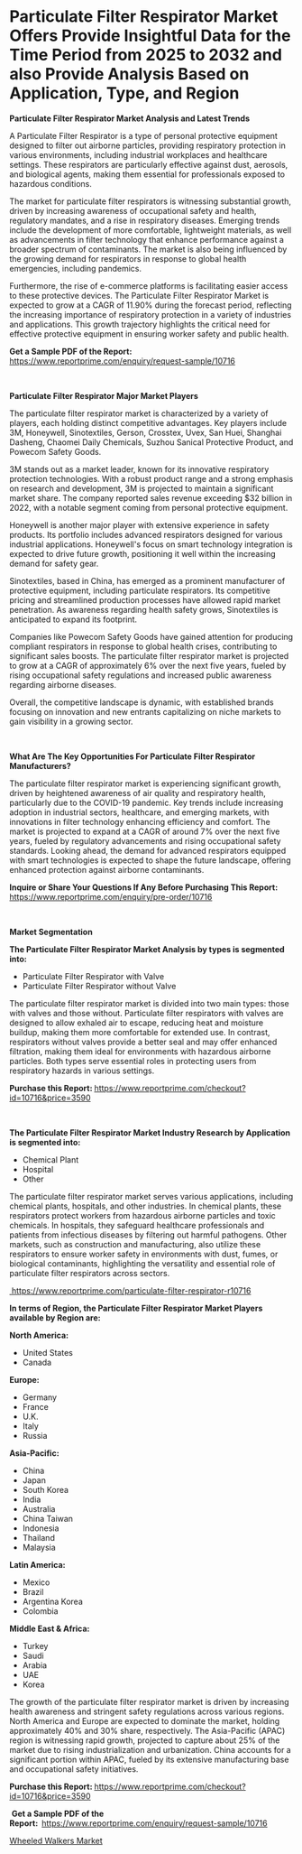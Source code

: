 <p><h1>Particulate Filter Respirator Market Offers Provide Insightful Data for the Time Period from 2025 to 2032 and also Provide Analysis Based on Application, Type, and Region</h1></p><p><strong>Particulate Filter Respirator Market Analysis and Latest Trends</strong></p>
<p><p>A Particulate Filter Respirator is a type of personal protective equipment designed to filter out airborne particles, providing respiratory protection in various environments, including industrial workplaces and healthcare settings. These respirators are particularly effective against dust, aerosols, and biological agents, making them essential for professionals exposed to hazardous conditions.</p><p>The market for particulate filter respirators is witnessing substantial growth, driven by increasing awareness of occupational safety and health, regulatory mandates, and a rise in respiratory diseases. Emerging trends include the development of more comfortable, lightweight materials, as well as advancements in filter technology that enhance performance against a broader spectrum of contaminants. The market is also being influenced by the growing demand for respirators in response to global health emergencies, including pandemics.</p><p>Furthermore, the rise of e-commerce platforms is facilitating easier access to these protective devices. The Particulate Filter Respirator Market is expected to grow at a CAGR of 11.90% during the forecast period, reflecting the increasing importance of respiratory protection in a variety of industries and applications. This growth trajectory highlights the critical need for effective protective equipment in ensuring worker safety and public health.</p></p>
<p><strong>Get a Sample PDF of the Report:&nbsp;</strong> <a href="https://www.reportprime.com/enquiry/request-sample/10716?utm_campaign=3044&utm_medium=2&utm_source=Github&utm_content=ia&utm_term=20032025&utm_id=particulate-filter-respirator">https://www.reportprime.com/enquiry/request-sample/10716</a></p>
<p>&nbsp;</p>
<p><strong>Particulate Filter Respirator Major Market Players</strong></p>
<p><p>The particulate filter respirator market is characterized by a variety of players, each holding distinct competitive advantages. Key players include 3M, Honeywell, Sinotextiles, Gerson, Crosstex, Uvex, San Huei, Shanghai Dasheng, Chaomei Daily Chemicals, Suzhou Sanical Protective Product, and Powecom Safety Goods.</p><p>3M stands out as a market leader, known for its innovative respiratory protection technologies. With a robust product range and a strong emphasis on research and development, 3M is projected to maintain a significant market share. The company reported sales revenue exceeding $32 billion in 2022, with a notable segment coming from personal protective equipment.</p><p>Honeywell is another major player with extensive experience in safety products. Its portfolio includes advanced respirators designed for various industrial applications. Honeywell's focus on smart technology integration is expected to drive future growth, positioning it well within the increasing demand for safety gear.</p><p>Sinotextiles, based in China, has emerged as a prominent manufacturer of protective equipment, including particulate respirators. Its competitive pricing and streamlined production processes have allowed rapid market penetration. As awareness regarding health safety grows, Sinotextiles is anticipated to expand its footprint.</p><p>Companies like Powecom Safety Goods have gained attention for producing compliant respirators in response to global health crises, contributing to significant sales boosts. The particulate filter respirator market is projected to grow at a CAGR of approximately 6% over the next five years, fueled by rising occupational safety regulations and increased public awareness regarding airborne diseases.</p><p>Overall, the competitive landscape is dynamic, with established brands focusing on innovation and new entrants capitalizing on niche markets to gain visibility in a growing sector.</p></p>
<p>&nbsp;</p>
<p><strong>What Are The Key Opportunities For Particulate Filter Respirator Manufacturers?</strong></p>
<p><p>The particulate filter respirator market is experiencing significant growth, driven by heightened awareness of air quality and respiratory health, particularly due to the COVID-19 pandemic. Key trends include increasing adoption in industrial sectors, healthcare, and emerging markets, with innovations in filter technology enhancing efficiency and comfort. The market is projected to expand at a CAGR of around 7% over the next five years, fueled by regulatory advancements and rising occupational safety standards. Looking ahead, the demand for advanced respirators equipped with smart technologies is expected to shape the future landscape, offering enhanced protection against airborne contaminants.</p></p>
<p><strong>Inquire or Share Your Questions If Any Before Purchasing This Report:</strong> <a href="https://www.reportprime.com/enquiry/pre-order/10716?utm_campaign=3044&utm_medium=2&utm_source=Github&utm_content=ia&utm_term=20032025&utm_id=particulate-filter-respirator">https://www.reportprime.com/enquiry/pre-order/10716</a></p>
<p>&nbsp;</p>
<p><strong>Market Segmentation</strong></p>
<p><strong>The Particulate Filter Respirator Market Analysis by types is segmented into:</strong></p>
<p><ul><li>Particulate Filter Respirator with Valve</li><li>Particulate Filter Respirator without Valve</li></ul></p>
<p><p>The particulate filter respirator market is divided into two main types: those with valves and those without. Particulate filter respirators with valves are designed to allow exhaled air to escape, reducing heat and moisture buildup, making them more comfortable for extended use. In contrast, respirators without valves provide a better seal and may offer enhanced filtration, making them ideal for environments with hazardous airborne particles. Both types serve essential roles in protecting users from respiratory hazards in various settings.</p></p>
<p><strong>Purchase this Report:&nbsp;</strong><a href="https://www.reportprime.com/checkout?id=10716&price=3590&utm_campaign=3044&utm_medium=2&utm_source=Github&utm_content=ia&utm_term=20032025&utm_id=particulate-filter-respirator">https://www.reportprime.com/checkout?id=10716&price=3590</a></p>
<p>&nbsp;</p>
<p><strong>The Particulate Filter Respirator Market Industry Research by Application is segmented into:</strong></p>
<p><ul><li>Chemical Plant</li><li>Hospital</li><li>Other</li></ul></p>
<p><p>The particulate filter respirator market serves various applications, including chemical plants, hospitals, and other industries. In chemical plants, these respirators protect workers from hazardous airborne particles and toxic chemicals. In hospitals, they safeguard healthcare professionals and patients from infectious diseases by filtering out harmful pathogens. Other markets, such as construction and manufacturing, also utilize these respirators to ensure worker safety in environments with dust, fumes, or biological contaminants, highlighting the versatility and essential role of particulate filter respirators across sectors.</p></p>
<p><a href="https://www.reportprime.com/particulate-filter-respirator-r10716?utm_campaign=3044&utm_medium=2&utm_source=Github&utm_content=ia&utm_term=20032025&utm_id=particulate-filter-respirator">&nbsp;https://www.reportprime.com/particulate-filter-respirator-r10716</a></p>
<p><strong>In terms of Region, the Particulate Filter Respirator Market Players available by Region are:</strong></p>
<p>
    <p> <strong> North America: </strong>
        <ul>
            <li>United States</li>
            <li>Canada</li>
        </ul>
        </p> 
    <p> <strong> Europe: </strong>
        <ul>
            <li>Germany</li>
            <li>France</li>
            <li>U.K.</li>
            <li>Italy</li>
            <li>Russia</li>
        </ul>
        </p> 
    <p> <strong> Asia-Pacific: </strong>
        <ul>
            <li>China</li>
            <li>Japan</li>
            <li>South Korea</li>
            <li>India</li>
            <li>Australia</li>
            <li>China Taiwan</li>
            <li>Indonesia</li>
            <li>Thailand</li>
            <li>Malaysia</li>
        </ul>
        </p> 
    <p> <strong> Latin America: </strong>
        <ul>
            <li>Mexico</li>
            <li>Brazil</li>
            <li>Argentina Korea</li>
            <li>Colombia</li>
        </ul>
        </p> 
    <p> <strong> Middle East & Africa: </strong>
        <ul>
            <li>Turkey</li>
            <li>Saudi</li>
            <li>Arabia</li>
            <li>UAE</li>
            <li>Korea</li>
        </ul>
    </p>
    </p>
<p><p>The growth of the particulate filter respirator market is driven by increasing health awareness and stringent safety regulations across various regions. North America and Europe are expected to dominate the market, holding approximately 40% and 30% share, respectively. The Asia-Pacific (APAC) region is witnessing rapid growth, projected to capture about 25% of the market due to rising industrialization and urbanization. China accounts for a significant portion within APAC, fueled by its extensive manufacturing base and occupational safety initiatives.</p></p>
<p><strong>Purchase this Report: </strong><a href="https://www.reportprime.com/checkout?id=10716&price=3590&utm_campaign=3044&utm_medium=2&utm_source=Github&utm_content=ia&utm_term=20032025&utm_id=particulate-filter-respirator">https://www.reportprime.com/checkout?id=10716&price=3590</a></p>
<p>&nbsp;<strong>Get a Sample PDF of the Report:&nbsp;&nbsp;</strong><a href="https://www.reportprime.com/enquiry/request-sample/10716?utm_campaign=3044&utm_medium=2&utm_source=Github&utm_content=ia&utm_term=20032025&utm_id=particulate-filter-respirator">https://www.reportprime.com/enquiry/request-sample/10716</a></p>
<p><strong></strong></p>
<p><p><a href="https://github.com/mcfred89/Market-Research-Report-List-1/blob/main/wheeled-walkers-market.md?utm_campaign=3044&utm_medium=2&utm_source=Github&utm_content=ia&utm_term=20032025&utm_id=particulate-filter-respirator">Wheeled Walkers Market</a></p></p>